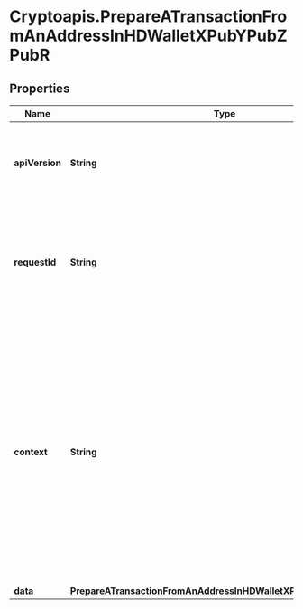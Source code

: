 # Cryptoapis.PrepareATransactionFromAnAddressInHDWalletXPubYPubZPubR

## Properties

Name | Type | Description | Notes
------------ | ------------- | ------------- | -------------
**apiVersion** | **String** | Specifies the version of the API that incorporates this endpoint. | 
**requestId** | **String** | Defines the ID of the request. The &#x60;requestId&#x60; is generated by Crypto APIs and it&#39;s unique for every request. | 
**context** | **String** | In batch situations the user can use the context to correlate responses with requests. This property is present regardless of whether the response was successful or returned as an error. &#x60;context&#x60; is specified by the user. | [optional] 
**data** | [**PrepareATransactionFromAnAddressInHDWalletXPubYPubZPubRData**](PrepareATransactionFromAnAddressInHDWalletXPubYPubZPubRData.md) |  | 


